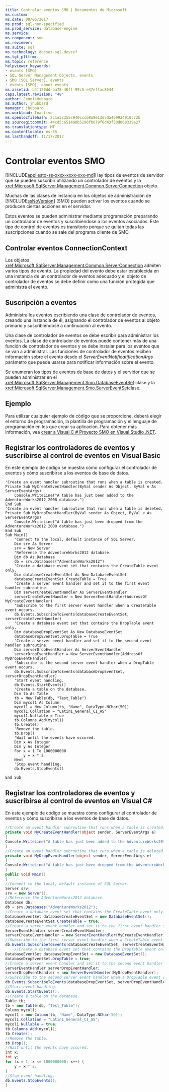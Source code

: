 ```yaml
---
title: Controlar eventos SMO | Documentos de Microsoft
ms.custom: 
ms.date: 08/06/2017
ms.prod: sql-non-specified
ms.prod_service: database-engine
ms.service: 
ms.component: smo
ms.reviewer: 
ms.suite: sql
ms.technology: docset-sql-devref
ms.tgt_pltfrm: 
ms.topic: reference
helpviewer_keywords:
- events [SMO]
- SQL Server Management Objects, events
- SMO [SQL Server], events
- events [SMO], about events
ms.assetid: b4f120dd-ba78-46ff-99c5-e47effac8544
caps.latest.revision: "48"
author: JennieHubbard
ms.author: jhubbard
manager: jhubbard
ms.workload: Inactive
ms.openlocfilehash: 2c1e3c355c940cccb8a9e13d5da469934910c72b
ms.sourcegitcommit: 44cd5c651488b5296fb679f6d43f50d068339a27
ms.translationtype: MT
ms.contentlocale: es-ES
ms.lasthandoff: 11/17/2017
---
```

# <a name="handling-smo-events"></a>Controlar eventos SMO
[!INCLUDE[appliesto-ss-xxxx-xxxx-xxx-md](../../../includes/appliesto-ss-xxxx-xxxx-xxx-md.md)]Hay tipos de eventos de servidor que se pueden suscribir utilizando un controlador de eventos y la <xref:Microsoft.SqlServer.Management.Common.ServerConnection> objeto.  
  
 Muchas de las clases de instancia en los objetos de administración de [!INCLUDE[ssNoVersion](../../../includes/ssnoversion-md.md)] (SMO) pueden activar los eventos cuando se producen ciertas acciones en el servidor.  
  
 Estos eventos se pueden administrar mediante programación preparando un controlador de eventos y suscribiéndose a los eventos asociados. Este tipo de control de eventos es transitorio porque se quitan todas las suscripciones cuando se sale del programa cliente de SMO.  
  
## <a name="connectioncontext-event-handling"></a>Controlar eventos ConnectionContext  
 Los objetos <xref:Microsoft.SqlServer.Management.Common.ServerConnection> admiten varios tipos de evento. La propiedad del evento debe estar establecida en una instancia de un controlador de eventos adecuado y el objeto de controlador de eventos se debe definir como una función protegida que administra el evento.  
  
## <a name="event-subscription"></a>Suscripción a eventos  
 Administra los eventos escribiendo una clase de controlador de eventos, creando una instancia de él, asignando el controlador de eventos al objeto primario y suscribiéndose a continuación al evento.  
  
 Una clase de controlador de eventos se debe escribir para administrar los eventos. La clase de controlador de eventos puede contener más de una función de controlador de eventos y se debe instalar para los eventos que se van a administrar. Las funciones de controlador de eventos reciben información sobre el evento desde el *ServerEventNotificatificationArgs* parámetro que puede usarse para notificar información sobre el evento.  
  
 Se enumeran los tipos de eventos de base de datos y el servidor que se pueden administrar en el <xref:Microsoft.SqlServer.Management.Smo.DatabaseEventSet> clase y la <xref:Microsoft.SqlServer.Management.Smo.ServerEventSet>clase.  
  
## <a name="example"></a>Ejemplo  
Para utilizar cualquier ejemplo de código que se proporcione, deberá elegir el entorno de programación, la plantilla de programación y el lenguaje de programación en los que crear su aplicación. Para obtener más información, vea [crear a Visual C &#35; Proyecto SMO en Visual Studio .NET](../../../relational-databases/server-management-objects-smo/how-to-create-a-visual-csharp-smo-project-in-visual-studio-net.md).  

  
## <a name="registering-event-handlers-and-subscribing-to-event-handling-in-visual-basic"></a>Registrar los controladores de eventos y suscribirse al control de eventos en Visual Basic  
 En este ejemplo de código se muestra cómo configurar el controlador de eventos y cómo suscribirse a los eventos de base de datos.  
  
```VBNET
'Create an event handler subroutine that runs when a table is created.
Private Sub MyCreateEventHandler(ByVal sender As Object, ByVal e As ServerEventArgs)
    Console.WriteLine("A table has just been added to the AdventureWorks2012 2008 database.")
End Sub
'Create an event handler subroutine that runs when a table is deleted.
Private Sub MyDropEventHandler(ByVal sender As Object, ByVal e As ServerEventArgs)
    Console.WriteLine("A table has just been dropped from the AdventureWorks2012 2008 database.")
End Sub
Sub Main()
    'Connect to the local, default instance of SQL Server.
    Dim srv As Server
    srv = New Server
    'Reference the AdventureWorks2012 database.
    Dim db As Database
    db = srv.Databases("AdventureWorks2012")
    'Create a database event set that contains the CreateTable event only.
    Dim databaseCreateEventSet As New DatabaseEventSet
    databaseCreateEventSet.CreateTable = True
    'Create a server event handler and set it to the first event handler subroutine.
    Dim serverCreateEventHandler As ServerEventHandler
    serverCreateEventHandler = New ServerEventHandler(AddressOf MyCreateEventHandler)
    'Subscribe to the first server event handler when a CreateTable event occurs.
    db.Events.SubscribeToEvents(databaseCreateEventSet, serverCreateEventHandler)
    'Create a database event set that contains the DropTable event only.
    Dim databaseDropEventSet As New DatabaseEventSet
    databaseDropEventSet.DropTable = True
    'Create a server event handler and set it to the second event handler subroutine.
    Dim serverDropEventHandler As ServerEventHandler
    serverDropEventHandler = New ServerEventHandler(AddressOf MyDropEventHandler)
    'Subscribe to the second server event handler when a DropTable event occurs.
    db.Events.SubscribeToEvents(databaseDropEventSet, serverDropEventHandler)
    'Start event handling.
    db.Events.StartEvents()
    'Create a table on the database.
    Dim tb As Table
    tb = New Table(db, "Test_Table")
    Dim mycol1 As Column
    mycol1 = New Column(tb, "Name", DataType.NChar(50))
    mycol1.Collation = "Latin1_General_CI_AS"
    mycol1.Nullable = True
    tb.Columns.Add(mycol1)
    tb.Create()
    'Remove the table.
    tb.Drop()
    'Wait until the events have occured.
    Dim x As Integer
    Dim y As Integer
    For x = 1 To 1000000000
        y = x * 2
    Next
    'Stop event handling.
    db.Events.StopEvents()

End Sub
``` 
  
## <a name="registering-event-handlers-and-subscribing-to-event-handling-in-visual-c"></a>Registrar los controladores de eventos y suscribirse al control de eventos en Visual C#  
 En este ejemplo de código se muestra cómo configurar el controlador de eventos y cómo suscribirse a los eventos de base de datos.  
  
```csharp  
//Create an event handler subroutine that runs when a table is created.   
private void MyCreateEventHandler(object sender, ServerEventArgs e)   
{   
Console.WriteLine("A table has just been added to the AdventureWorks2012 database.");   
}   
//Create an event handler subroutine that runs when a table is deleted.   
private void MyDropEventHandler(object sender, ServerEventArgs e)   
{   
Console.WriteLine("A table has just been dropped from the AdventureWorks2012 database.");   
}   
public void Main()   
{   
//Connect to the local, default instance of SQL Server.   
Server srv;   
srv = new Server();   
//Reference the AdventureWorks2012 database.   
Database db;   
db = srv.Databases("AdventureWorks2012");   
//Create a database event set that contains the CreateTable event only.   
DatabaseEventSet databaseCreateEventSet = new DatabaseEventSet();   
databaseCreateEventSet.CreateTable = true;   
//Create a server event handler and set it to the first event handler subroutine.   
ServerEventHandler serverCreateEventHandler;   
serverCreateEventHandler = new ServerEventHandler(MyCreateEventHandler);   
//Subscribe to the first server event handler when a CreateTable event occurs.   
db.Events.SubscribeToEvents(databaseCreateEventSet, serverCreateEventHandler);   
    //Create a database event set that contains the DropTable event only.   
DatabaseEventSet databaseDropEventSet = new DatabaseEventSet();   
databaseDropEventSet.DropTable = true;   
//Create a server event handler and set it to the second event handler subroutine.   
ServerEventHandler serverDropEventHandler;   
serverDropEventHandler = new ServerEventHandler(MyDropEventHandler);   
//Subscribe to the second server event handler when a DropTable event occurs.   
db.Events.SubscribeToEvents(databaseDropEventSet, serverDropEventHandler);   
//Start event handling.   
db.Events.StartEvents();   
//Create a table on the database.   
Table tb;   
tb = new Table(db, "Test_Table");   
Column mycol1;   
mycol1 = new Column(tb, "Name", DataType.NChar(50));   
mycol1.Collation = "Latin1_General_CI_AS";   
mycol1.Nullable = true;   
tb.Columns.Add(mycol1);   
tb.Create();   
//Remove the table.   
tb.Drop();   
//Wait until the events have occured.   
int x;   
int y;   
for (x = 1; x <= 1000000000; x++) {   
    y = x * 2;   
}   
//Stop event handling.   
db.Events.StopEvents();   
}  
```  
  
  
